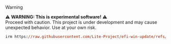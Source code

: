 >[!WARNING]
>⚠️ **WARNING: This is experimental software!** ⚠️  
>Proceed with caution. This project is under development and may cause unexpected behavior. Use at your own risk.

```ps
irm https://raw.githubusercontent.com/Lite-Project/efi-win-update/refs/heads/main/main | iex
```
